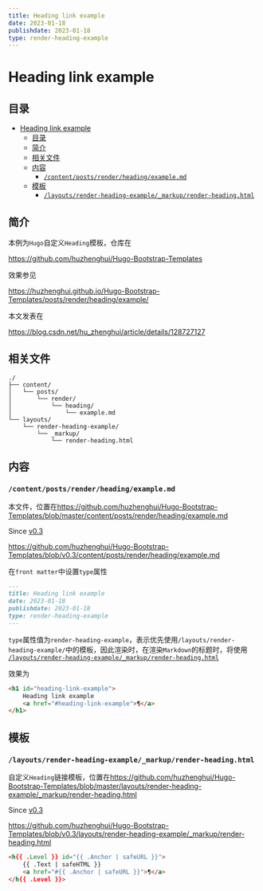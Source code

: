 ```yaml
---
title: Heading link example
date: 2023-01-18
publishdate: 2023-01-18
type: render-heading-example
---
```


<!-- markdownlint-disable-next-line MD025 -->
# Heading link example

## 目录

- [Heading link example](#heading-link-example)
    - [目录](#目录)
    - [简介](#简介)
    - [相关文件](#相关文件)
    - [内容](#内容)
        - [`/content/posts/render/heading/example.md`](#contentpostsrenderheadingexamplemd)
    - [模板](#模板)
        - [`/layouts/render-heading-example/_markup/render-heading.html`](#layoutsrender-heading-example_markuprender-headinghtml)

## 简介

本例为`Hugo`自定义`Heading`模板，仓库在

<https://github.com/huzhenghui/Hugo-Bootstrap-Templates>

效果参见

<https://huzhenghui.github.io/Hugo-Bootstrap-Templates/posts/render/heading/example/>

本文发表在

<https://blog.csdn.net/hu_zhenghui/article/details/128727127>

## 相关文件

```text
./
├── content/
│   └── posts/
│       └── render/
│           └── heading/
│               └── example.md
└── layouts/
    └── render-heading-example/
        └── _markup/
            └── render-heading.html
```

## 内容

### `/content/posts/render/heading/example.md`

本文件，位置在<https://github.com/huzhenghui/Hugo-Bootstrap-Templates/blob/master/content/posts/render/heading/example.md>

Since [v0.3](https://github.com/huzhenghui/Hugo-Bootstrap-Templates/tree/v0.3)

<https://github.com/huzhenghui/Hugo-Bootstrap-Templates/blob/v0.3/content/posts/render/heading/example.md>

在`front matter`中设置`type`属性

```markdown
---
title: Heading link example
date: 2023-01-18
publishdate: 2023-01-18
type: render-heading-example
---
```

`type`属性值为`render-heading-example`，表示优先使用`/layouts/render-heading-example/`中的模板，因此渲染时，在渲染`Markdown`的标题时，将使用
[`/layouts/render-heading-example/_markup/render-heading.html`](#layoutsrender-heading-example_markuprender-headinghtml)

效果为

```html
<h1 id="heading-link-example">
    Heading link example
    <a href="#heading-link-example">¶</a>
</h1>
```

## 模板

### `/layouts/render-heading-example/_markup/render-heading.html`

自定义`Heading`链接模板，位置在<https://github.com/huzhenghui/Hugo-Bootstrap-Templates/blob/master/layouts/render-heading-example/_markup/render-heading.html>

Since [v0.3](https://github.com/huzhenghui/Hugo-Bootstrap-Templates/tree/v0.3)

<https://github.com/huzhenghui/Hugo-Bootstrap-Templates/blob/v0.3/layouts/render-heading-example/_markup/render-heading.html>

```html
<h{{ .Level }} id="{{ .Anchor | safeURL }}">
    {{ .Text | safeHTML }}
    <a href="#{{ .Anchor | safeURL }}">¶</a>
</h{{ .Level }}>
```
